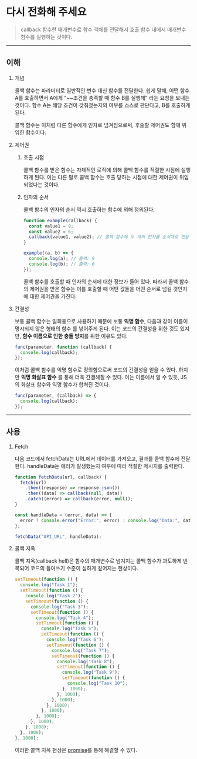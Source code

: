 # 다시 전화해 주세요

> callback 함수란 매개변수로 함수 객체를 전달해서 호출 함수 내에서 매개변수 함수를 실행하는 것이다.

---

## 이해

1. 개념

   콜백 함수는 파라미터로 일반적인 변수 대신 함수를 전달한다. 쉽게 말해, 어떤 함수 A를 호출하면서
   A에게 "~~조건을 충족할 때 함수 B를 실행해" 라는 요청을 보내는 것이다. 함수 A는 해당 조건이
   갖춰졌는지의 여부를 스스로 판단다고, B를 호출하게 된다.

   콜백 함수는 이처럼 다른 함수에게 인자로 넘겨짐으로써, 후술할 제어권도 함께 위임한 함수이다.

2. 제어권

   1. 호출 시점

      콜백 함수를 받은 함수는 자체적인 로직에 의해 콜백 함수를 적절한 시점에 실행하게 된다.
      이는 다른 말로 콜백 함수는 호출 당하는 시점에 대한 제어권이 위임되었다는 것이다.

   1. 인자의 순서

      콜백 함수의 인자의 순서 역시 호출하는 함수에 의해 정의된다.

      ```js
      function example(callback) {
        const value1 = 9;
        const value2 = 6;
        callback(value1, value2); // 콜백 함수에 두 개의 인자를 순서대로 전달
      }

      example((a, b) => {
        console.log(a); // 출력: 9
        console.log(b); // 출력: 6
      });
      ```

      콜백 함수를 호출할 때 인자의 순서에 대한 정보가 들어 있다. 따라서 콜백 함수의 제어권을
      받은 함수는 이를 호출할 때 어떤 값들을 어떤 순서로 넘길 것인지에 대한 제어권을 가진다.

3. 간결성

   보통 콜백 함수는 일회용으로 사용하기 때문에 보통 **익명 함수**, 다음과 같이 이름이 명시되지
   않은 형태의 함수 를 넣어주게 된다. 이는 코드의 간결성을 위한 것도 있지만,
   **함수 이름으로 인한 충돌 방지**를 위한 이유도 있다.

   ```js
   func(parameter, function (callback) {
     console.log(callback);
   });
   ```

   이처럼 콜백 함수를 익명 함수로 정의함으로써 코드의 간결성을 얻을 수 있다. 하지만 **익명 화살표 함수**
   를 통해 더욱 간결해질 수 있다. 이는 이름에서 알 수 있듯, JS의 화살표 함수와 익명 함수가
   합쳐진 것이다.

   ```js
   func(parameter, (callback) => {
     console.log(callback);
   });
   ```

---

## 사용

1. Fetch

   다음 코드에서 fetchData는 URL에서 데이터를 가져오고, 결과를 콜백 함수에 전달한다. handleData는 에러가 발생했는지 여부에 따라 적절한 메시지를 출력한다.

   ```js
   function fetchData(url, callback) {
     fetch(url)
       .then((response) => response.json())
       .then((data) => callback(null, data))
       .catch((error) => callback(error, null));
   }

   const handleData = (error, data) => {
     error ? console.error("Error:", error) : console.log("Data:", data);
   };

   fetchData("API_URL", handleData);
   ```

2. 콜백 지옥

   콜백 지옥(callback hell)은 함수의 매개변수로 넘겨지는 콜백 함수가 과도하게 반복되어 코드의
   들여쓰기 수준이 심하게 깊어지는 현상이다.

   ```js
   setTimeout(function () {
     console.log("Task 1");
     setTimeout(function () {
       console.log("Task 2");
       setTimeout(function () {
         console.log("Task 3");
         setTimeout(function () {
           console.log("Task 4");
           setTimeout(function () {
             console.log("Task 5");
             setTimeout(function () {
               console.log("Task 6");
               setTimeout(function () {
                 console.log("Task 7");
                 setTimeout(function () {
                   console.log("Task 8");
                   setTimeout(function () {
                     console.log("Task 9");
                     setTimeout(function () {
                       console.log("Task 10");
                     }, 1000);
                   }, 1000);
                 }, 1000);
               }, 1000);
             }, 1000);
           }, 1000);
         }, 1000);
       }, 1000);
     }, 1000);
   }, 1000);
   ```

   이러한 콜백 지옥 현상은 [promise](https://github.com/976520/TIL/blob/main/javascript/promise.md)를 통해 해결할 수 있다.
